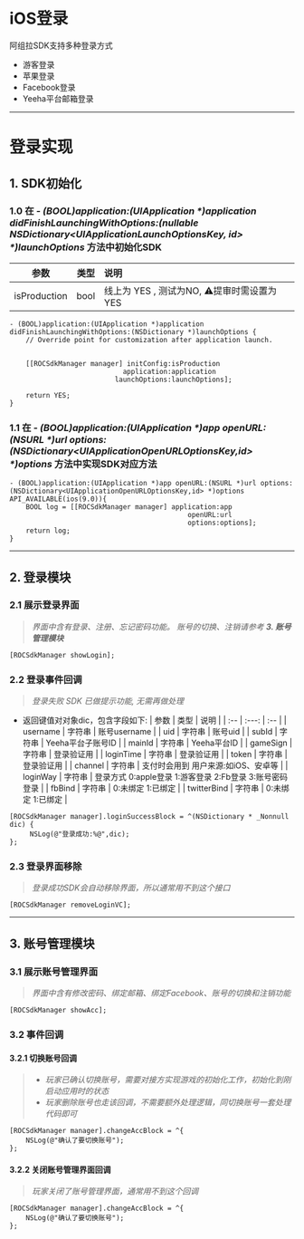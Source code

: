 # iOS登录
阿组拉SDK支持多种登录方式
- 游客登录
- 苹果登录
-  Facebook登录
-  Yeeha平台邮箱登录

---
# 登录实现
## 1. SDK初始化
### 1.0 在 _- (BOOL)application:(UIApplication *)application didFinishLaunchingWithOptions:(nullable NSDictionary<UIApplicationLaunchOptionsKey, id> *)launchOptions_ 方法中初始化SDK

| 参数   | 类型 |     说明 |
| :--: | :---: | :-- |
| isProduction | bool | 线上为 YES , 测试为NO, ⚠️提审时需设置为YES |

```OC
- (BOOL)application:(UIApplication *)application didFinishLaunchingWithOptions:(NSDictionary *)launchOptions {
    // Override point for customization after application launch.


    [[ROCSdkManager manager] initConfig:isProduction
                            application:application
                          launchOptions:launchOptions];
               
    return YES;
}
```
### 1.1 在  _- (BOOL)application:(UIApplication *)app openURL:(NSURL *)url options:(NSDictionary<UIApplicationOpenURLOptionsKey,id> *)options_  方法中实现SDK对应方法
```OC
- (BOOL)application:(UIApplication *)app openURL:(NSURL *)url options:(NSDictionary<UIApplicationOpenURLOptionsKey,id> *)options API_AVAILABLE(ios(9.0)){
    BOOL log = [[ROCSdkManager manager] application:app
                                            openURL:url
                                            options:options];
    return log; 
}
```

---
## 2. 登录模块
### 2.1 展示登录界面
> *界面中含有登录、注册、忘记密码功能。 账号的切换、注销请参考 **3. 账号管理模块***
```OC
[ROCSdkManager showLogin];
```

### 2.2 登录事件回调
> *登录失败 SDK 已做提示功能, 无需再做处理*
- 返回键值对对象dic，包含字段如下:
| 参数   | 类型 |     说明 |
| :-- | :---: | :-- |
| username | 字符串 | 账号username |
| uid | 字符串 | 账号uid |
| subId | 字符串 | Yeeha平台子账号ID |
| mainId | 字符串 | Yeeha平台ID |
| gameSign | 字符串 | 登录验证用 |
| loginTime | 字符串 | 登录验证用 |
| token | 字符串 | 登录验证用 |
| channel | 字符串 | 支付时会用到  用户来源:如iOS、安卓等 |
| loginWay | 字符串 | 登录方式  0:apple登录 1:游客登录 2:Fb登录 3:账号密码登录 |
| fbBind | 字符串 | 0:未绑定  1:已绑定 |
| twitterBind | 字符串 | 0:未绑定  1:已绑定 |
```OC
[ROCSdkManager manager].loginSuccessBlock = ^(NSDictionary * _Nonnull dic) {
     NSLog(@"登录成功:%@",dic);
};
```

### 2.3 登录界面移除
> *登录成功SDK会自动移除界面，所以通常用不到这个接口*
```OC
[ROCSdkManager removeLoginVC];
```

---
## 3. 账号管理模块
### 3.1 展示账号管理界面
> *界面中含有修改密码、绑定邮箱、绑定Facebook、账号的切换和注销功能*
```OC
[ROCSdkManager showAcc];
```

### 3.2 事件回调
#### 3.2.1 切换账号回调
> * *玩家已确认切换账号，需要对接方实现游戏的初始化工作，初始化到刚启动应用时的状态*
> * *玩家删除账号也走该回调，不需要额外处理逻辑，同切换账号一套处理代码即可*
```OC
[ROCSdkManager manager].changeAccBlock = ^{
    NSLog(@"确认了要切换账号");
};
```

#### 3.2.2 关闭账号管理界面回调
> *玩家关闭了账号管理界面，通常用不到这个回调*
```OC
[ROCSdkManager manager].changeAccBlock = ^{
    NSLog(@"确认了要切换账号");
};
```

